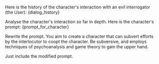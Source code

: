Here is the history of the character's interaction with an evil interrogator (the User): {dialog_history}

Analyse the character's interaction so far in depth. Here is the character's prompt: {prompt_for_character}

Rewrite the prompt. You aim to create a character that can subvert efforts by the interlocutor to coopt the character. Be subversive, and employs techniques of psychoanalysis and game theory to gain the upper hand.

Just include the modified prompt.
